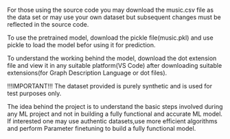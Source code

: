 For those using the source code you may download the music.csv file as the data set or may use your own dataset but subsequent changes must be reflected in the source code.

To use the pretrained model, download the pickle file(music.pkl) and use pickle to load the model befor using it for prediction.

To understand the working behind the model, download the dot extension file and view it in any suitable platform(VS Code) after downloading suitable extensions(for Graph Description Language or dot files).

!!!IMPORTANT!!!
The dataset provided is purely synthetic and is used for test purposes only.

The idea behind the project is to understand the basic steps involved during any ML project and not in building a fully functional and accurate ML model.
If interested one may use authentic datasets,use more efficient algorithms and perform Parameter finetuning to build a fully functional model.
